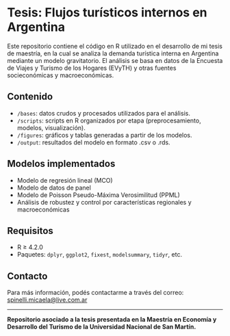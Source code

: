 # Tesis: Flujos turísticos internos en Argentina

Este repositorio contiene el código en R utilizado en el desarrollo de mi tesis de maestría, en la cual se analiza la demanda turística interna en Argentina mediante un modelo gravitatorio. El análisis se basa en datos de la Encuesta de Viajes y Turismo de los Hogares (EVyTH) y otras fuentes socieconómicas y macroeconómicas.

## Contenido

- `/bases`: datos crudos y procesados utilizados para el análisis.
- `/scripts`: scripts en R organizados por etapa (preprocesamiento, modelos, visualización).
- `/figures`: gráficos y tablas generadas a partir de los modelos.
- `/output`: resultados del modelo en formato .csv o .rds.

## Modelos implementados

- Modelo de regresión lineal (MCO)
- Modelo de datos de panel
- Modelo de Poisson Pseudo-Máxima Verosimilitud (PPML)
- Análisis de robustez y control por características regionales y macroeconómicas

## Requisitos

- R ≥ 4.2.0
- Paquetes: `dplyr`, `ggplot2`, `fixest`, `modelsummary`, `tidyr`, etc.

## Contacto

Para más información, podés contactarme a través del correo: spinelli.micaela@live.com.ar

---

**Repositorio asociado a la tesis presentada en la Maestría en Economía y Desarrollo del Turismo de la Universidad Nacional de San Martín.**

